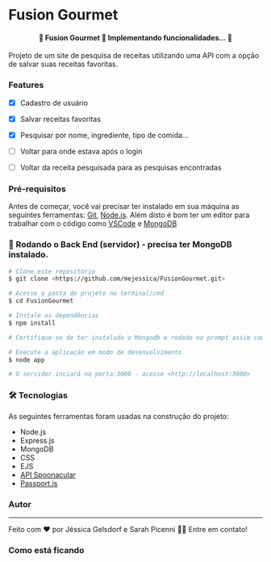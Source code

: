 # Fusion Gourmet

<h4 align="center"> 
	🚧  Fusion Gourmet 🚀 Implementando funcionalidades...  🚧
</h4>

Projeto de um site de pesquisa de receitas utilizando uma API com a opção de salvar suas receitas favoritas. 


### Features

- [x] Cadastro de usuário
- [x] Salvar receitas favoritas
- [x] Pesquisar por nome, ingrediente, tipo de comida...
- [ ] Voltar para onde estava após o login 
- [ ] Voltar da receita pesquisada para as pesquisas encontradas 



### Pré-requisitos

Antes de começar, você vai precisar ter instalado em sua máquina as seguintes ferramentas:
[Git](https://git-scm.com), [Node.js](https://nodejs.org/en/). 
Além disto é bom ter um editor para trabalhar com o código como [VSCode](https://code.visualstudio.com/) e [MongoDB](https://www.mongodb.com/download-center/community/releases)

### 🎲 Rodando o Back End (servidor) - precisa ter MongoDB instalado. 

```bash
# Clone este repositório
$ git clone <https://github.com/mejessica/FusionGourmet.git>

# Acesse a pasta do projeto no terminal/cmd
$ cd FusionGourmet

# Instale as dependências
$ npm install

# Certifique-se de ter instalado o Mongodb e rodado no prompt assim como, se preferir, rodando o Compass

# Execute a aplicação em modo de desenvolvimento
$ node app

# O servidor inciará na porta:3000 - acesse <http://localhost:3000>
```
### 🛠 Tecnologias

As seguintes ferramentas foram usadas na construção do projeto:

- Node.js 
- Express.js
- MongoDB
- CSS
- EJS
- [API Spoonacular](https://spoonacular.com/food-api)
- [Passport.js](https://www.passportjs.org/)

### Autor
---

Feito com ❤️ por Jéssica Gelsdorf e Sarah Picenni 👋🏽 Entre em contato!

### Como está ficando
